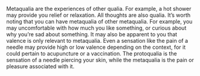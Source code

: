 Metaqualia are the experiences of other qualia. For example, a hot shower may provide you relief or relaxation. All thoughts are also qualia. It’s worth noting that you can have metaqualia of other metaqualia. For example, you may uncomfortable with how much you like something, or curious about why you’re sad about something. It may also be apparent to you that valence is only relevant to metaqualia. Even a sensation like the pain of a needle may provide high or low valence depending on the context, for it could pertain to acupuncture or a vaccination. The protoqualia is the sensation of a needle piercing your skin, while the metaqualia is the pain or pleasure associated with it.